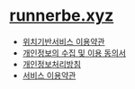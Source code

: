 # [runnerbe.xyz](https://runnerbe.xyz/)

- [위치기반서비스 이용약관](https://runnerbe.xyz/policy/location.txt)
- [개인정보의 수집 및 이용 동의서](https://runnerbe.xyz/policy/privacy-collect.txt)
- [개인정보처리방침](https://runnerbe.xyz/policy/privacy-deal.txt)
- [서비스 이용약관](https://runnerbe.xyz/policy/service.txt)
